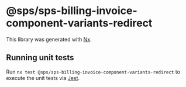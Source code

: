 # @sps/sps-billing-invoice-component-variants-redirect

This library was generated with [Nx](https://nx.dev).

## Running unit tests

Run `nx test @sps/sps-billing-invoice-component-variants-redirect` to execute the unit tests via [Jest](https://jestjs.io).
